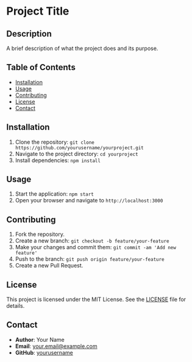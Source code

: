 # Project Title

## Description
A brief description of what the project does and its purpose.

## Table of Contents
- [Installation](#installation)
- [Usage](#usage)
- [Contributing](#contributing)
- [License](#license)
- [Contact](#contact)

## Installation
1. Clone the repository: `git clone https://github.com/yourusername/yourproject.git`
2. Navigate to the project directory: `cd yourproject`
3. Install dependencies: `npm install`

## Usage
1. Start the application: `npm start`
2. Open your browser and navigate to `http://localhost:3000`

## Contributing
1. Fork the repository.
2. Create a new branch: `git checkout -b feature/your-feature`
3. Make your changes and commit them: `git commit -am 'Add new feature'`
4. Push to the branch: `git push origin feature/your-feature`
5. Create a new Pull Request.

## License
This project is licensed under the MIT License. See the [LICENSE](LICENSE) file for details.

## Contact
- **Author**: Your Name
- **Email**: your.email@example.com
- **GitHub**: [yourusername](https://github.com/yourusername)
